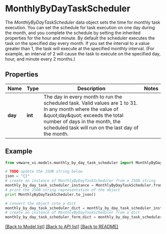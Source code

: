 # MonthlyByDayTaskScheduler

The *MonthlyByDayTaskScheduler* data object sets the time for monthly task execution.  You can set the schedule for task execution on one day during the month, and you complete the schedule by setting the inherited properties for the hour and minute.  By default the scheduler executes the task on the specified day every month. If you set the interval to a value greater than 1, the task will execute at the specified monthly interval. (For example, an interval of 2 will cause the task to execute on the specified day, hour, and minute every 2 months.) 

## Properties
Name | Type | Description | Notes
------------ | ------------- | ------------- | -------------
**day** | **int** | The day in every month to run the scheduled task.  Valid values are 1 to 31.  In any month where the value of \&quot;day\&quot; exceeds the total number of days in the month, the scheduled task will run on the last day of the month.  | 

## Example

```python
from vmware_vi.models.monthly_by_day_task_scheduler import MonthlyByDayTaskScheduler

# TODO update the JSON string below
json = "{}"
# create an instance of MonthlyByDayTaskScheduler from a JSON string
monthly_by_day_task_scheduler_instance = MonthlyByDayTaskScheduler.from_json(json)
# print the JSON string representation of the object
print MonthlyByDayTaskScheduler.to_json()

# convert the object into a dict
monthly_by_day_task_scheduler_dict = monthly_by_day_task_scheduler_instance.to_dict()
# create an instance of MonthlyByDayTaskScheduler from a dict
monthly_by_day_task_scheduler_form_dict = monthly_by_day_task_scheduler.from_dict(monthly_by_day_task_scheduler_dict)
```
[[Back to Model list]](../README.md#documentation-for-models) [[Back to API list]](../README.md#documentation-for-api-endpoints) [[Back to README]](../README.md)


